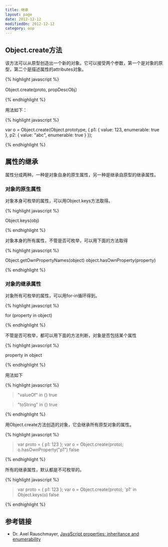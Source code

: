 ```yaml
---
title: 继承
layout: page
date: 2012-12-12
modifiedOn: 2012-12-12
category: oop
---
```


## Object.create方法

该方法可以从原型创造出一个新的对象。它可以接受两个参数，第一个是对象的原型，第二个是描述属性的attributes对象。

{% highlight javascript %}

Object.create(proto, propDescObj）

{% endhighlight %}

用法如下：

{% highlight javascript %}

var o = Object.create(Object.prototype, {
        p1: { value: 123, enumerable: true },
        p2: { value: "abc", enumerable: true }
});

{% endhighlight %}

## 属性的继承

属性分成两种。一种是对象自身的原生属性，另一种是继承自原型的继承属性。

### 对象的原生属性

对象本身可枚举的属性，可以用Object.keys方法取得。

{% highlight javascript %}

Object.keys(obj)

{% endhighlight %}

对象本身的所有属性，不管是否可枚举，可以用下面的方法取得

{% highlight javascript %}

Object.getOwnPropertyNames(object)
object.hasOwnProperty(property)

{% endhighlight %}

### 对象的继承属性

对象所有可枚举的属性，可以用for-in循环得到。

{% highlight javascript %}

for (property in object)

{% endhighlight %}

不管是否可枚举，都可以用下面的方法判断，对象是否包括某个属性

{% highlight javascript %}

property in object

{% endhighlight %}

用法如下

{% highlight javascript %}

> "valueOf" in {}
true

> "toString" in {}
true

{% endhighlight %}

用Object.create方法创造的对象，它会继承所有原型对象的属性。

{% highlight javascript %}

> var proto = { p1: 123 };
> var o = Object.create(proto);
> o.hasOwnProperty("p1")
  false

{% endhighlight %}

所有的继承属性，默认都是不可枚举的。

{% highlight javascript %}

> var proto = { p1: 123 };
> var o = Object.create(proto);
> 'p1' in Object.keys(o)
  false

{% endhighlight %}

## 参考链接

- Dr. Axel Rauschmayer, [JavaScript properties: inheritance and enumerability](http://www.2ality.com/2011/07/js-properties.html)
